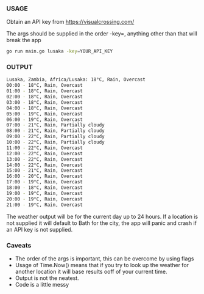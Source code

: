 ### USAGE
Obtain an API key from https://visualcrossing.com/

The args should be supplied in the order <location> -key=<api key>, anything other than that will break the app
```bash
go run main.go lusaka -key=YOUR_API_KEY
```

### OUTPUT
```bash
Lusaka, Zambia, Africa/Lusaka: 18°C, Rain, Overcast
00:00 - 18°C, Rain, Overcast
01:00 - 18°C, Rain, Overcast
02:00 - 18°C, Rain, Overcast
03:00 - 18°C, Rain, Overcast
04:00 - 18°C, Rain, Overcast
05:00 - 19°C, Rain, Overcast
06:00 - 19°C, Rain, Overcast
07:00 - 21°C, Rain, Partially cloudy
08:00 - 21°C, Rain, Partially cloudy
09:00 - 22°C, Rain, Partially cloudy
10:00 - 22°C, Rain, Partially cloudy
11:00 - 22°C, Rain, Overcast
12:00 - 22°C, Rain, Overcast
13:00 - 22°C, Rain, Overcast
14:00 - 22°C, Rain, Overcast
15:00 - 21°C, Rain, Overcast
16:00 - 20°C, Rain, Overcast
17:00 - 19°C, Rain, Overcast
18:00 - 18°C, Rain, Overcast
19:00 - 19°C, Rain, Overcast
20:00 - 19°C, Rain, Overcast
21:00 - 19°C, Rain, Overcast
```

The weather output will be for the current day up to 24 hours.
If a location is not supplied it will default to Bath for the city, the app will panic and crash if an API key is not supplied.

### Caveats
- The order of the args is important, this can be overcome by using flags
- Usage of Time.Now() means that if you try to look up the weather for another location it will base results ooff of your current time.
- Output is not the neatest.
- Code is a little messy
